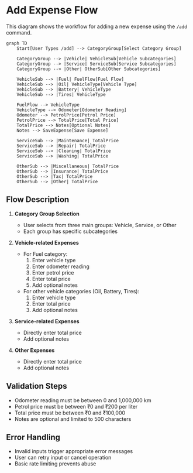 # Add Expense Flow

This diagram shows the workflow for adding a new expense using the `/add` command.

```mermaid
graph TD
    Start[User Types /add] --> CategoryGroup[Select Category Group]
    
    CategoryGroup --> |Vehicle| VehicleSub[Vehicle Subcategories]
    CategoryGroup --> |Service| ServiceSub[Service Subcategories]
    CategoryGroup --> |Other| OtherSub[Other Subcategories]

    VehicleSub --> |Fuel| FuelFlow[Fuel Flow]
    VehicleSub --> |Oil| VehicleType[Vehicle Type]
    VehicleSub --> |Battery| VehicleType
    VehicleSub --> |Tires| VehicleType

    FuelFlow --> VehicleType
    VehicleType --> Odometer[Odometer Reading]
    Odometer --> PetrolPrice[Petrol Price]
    PetrolPrice --> TotalPrice[Total Price]
    TotalPrice --> Notes[Optional Notes]
    Notes --> SaveExpense[Save Expense]

    ServiceSub --> |Maintenance| TotalPrice
    ServiceSub --> |Repair| TotalPrice
    ServiceSub --> |Cleaning| TotalPrice
    ServiceSub --> |Washing| TotalPrice

    OtherSub --> |Miscellaneous| TotalPrice
    OtherSub --> |Insurance| TotalPrice
    OtherSub --> |Tax| TotalPrice
    OtherSub --> |Other| TotalPrice
```

## Flow Description

1. **Category Group Selection**
   - User selects from three main groups: Vehicle, Service, or Other
   - Each group has specific subcategories

2. **Vehicle-related Expenses**
   - For Fuel category:
     1. Enter vehicle type
     2. Enter odometer reading
     3. Enter petrol price
     4. Enter total price
     5. Add optional notes
   - For other vehicle categories (Oil, Battery, Tires):
     1. Enter vehicle type
     2. Enter total price
     3. Add optional notes

3. **Service-related Expenses**
   - Directly enter total price
   - Add optional notes

4. **Other Expenses**
   - Directly enter total price
   - Add optional notes

## Validation Steps

- Odometer reading must be between 0 and 1,000,000 km
- Petrol price must be between ₹0 and ₹200 per liter
- Total price must be between ₹0 and ₹100,000
- Notes are optional and limited to 500 characters

## Error Handling

- Invalid inputs trigger appropriate error messages
- User can retry input or cancel operation
- Basic rate limiting prevents abuse
